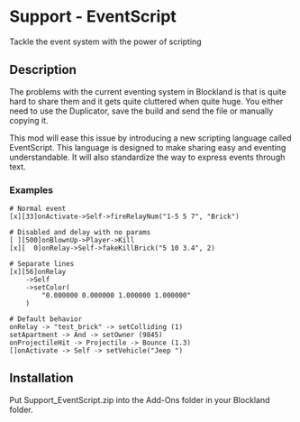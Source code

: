 # Support - EventScript
Tackle the event system with the power of scripting

## Description
The problems with the current eventing system in Blockland is that is quite hard to share them and it gets quite cluttered when quite huge. You either need to use the Duplicator, save the build and send the file or manually copying it.

This mod will ease this issue by introducing a new scripting language called EventScript. This language is designed to make sharing easy and eventing understandable. It will also standardize the way to express events through text.

### Examples

```
# Normal event
[x][33]onActivate->Self->fireRelayNum("1-5 5 7", "Brick")

# Disabled and delay with no params
[ ][500]onBlownUp->Player->Kill
[x][  0]onRelay->Self->fakeKillBrick("5 10 3.4", 2)

# Separate lines
[x][56]onRelay
    ->Self
    ->setColor(
        "0.000000 0.000000 1.000000 1.000000"
    )

# Default behavior
onRelay -> "test_brick" -> setColliding (1)
setApartment -> And -> setOwner (9845)
onProjectileHit -> Projectile -> Bounce (1.3)
[]onActivate -> Self -> setVehicle("Jeep ")
```

## Installation
Put Support_EventScript.zip into the Add-Ons folder in your Blockland folder.